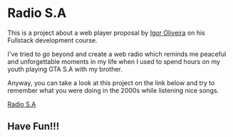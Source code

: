 # Radio S.A

This is a project about a web player proposal by [Igor Oliveira](https://programadorbr.com/) on his Fullstack development course.

I've tried to go beyond and create a web radio which reminds me peaceful and unforgettable moments in my life when I used to spend hours on my youth playing GTA S.A with my brother.

Anyway, you can take a look at this project on the link below and try to remember what you were doing in the 2000s while listening nice songs.

[Radio S.A](https://hugovelasco.github.io/radio_sa/)

## Have Fun!!!